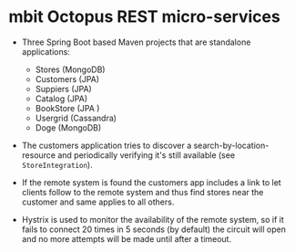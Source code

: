 # mbit Octopus REST micro-services

- Three Spring Boot based Maven projects that are standalone applications:
  - Stores (MongoDB)
  - Customers (JPA)
  - Suppiers (JPA)
  - Catalog (JPA)
  - BookStore (JPA  )
  - Usergrid (Cassandra)
  - Doge (MongoDB)

- The customers application tries to discover a search-by-location-resource and periodically verifying it's still available (see `StoreIntegration`).
- If the remote system is found the customers app includes a link to let clients follow to the remote system and thus find stores near the customer and same applies to all others.
- Hystrix is used to monitor the availability of the remote system, so if it fails to connect 20 times in 5 seconds (by default) the circuit will open and no more attempts will be made until after a timeout.
